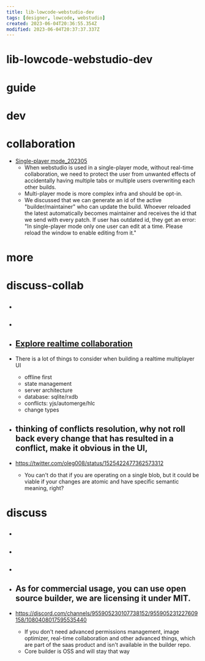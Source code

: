 ```yaml
---
title: lib-lowcode-webstudio-dev
tags: [designer, lowcode, webstudio]
created: 2023-06-04T20:36:55.354Z
modified: 2023-06-04T20:37:37.337Z
---
```


# lib-lowcode-webstudio-dev

# guide

# dev

# collaboration

- [Single-player mode_202305](https://github.com/webstudio-is/webstudio-builder/issues/1664)
  - When webstudio is used in a single-player mode, without real-time collaboration, we need to protect the user from unwanted effects of accidentally having multiple tabs or multiple users overwriting each other builds.
  - Multi-player mode is more complex infra and should be opt-in.
  - We discussed that we can generate an id of the active "builder/maintainer" who can update the build. Whoever reloaded the latest automatically becomes maintainer and receives the id that we send with every patch. If user has outdated id, they get an error: "In single-player mode only one user can edit at a time. Please reload the window to enable editing from it."
# more

# discuss-collab

- ## 

- ## 

- ## [Explore realtime collaboration](https://github.com/webstudio-is/webstudio-builder/issues/46)
- There is a lot of things to consider when building a realtime multiplayer UI
  - offline first
  - state management
  - server architecture
  - database: sqlite/rxdb
  - conflicts: yjs/automerge/hlc
  - change types

- ## thinking of conflicts resolution, why not roll back every change that has resulted in a conflict, make it obvious in the UI, 
- https://twitter.com/oleg008/status/1525422477362573312
  - You can't do that if you are operating on a single blob, but it could be viable if your changes are atomic and have specific semantic meaning, right?

# discuss
- ## 

- ## 

- ## 

- ## As for commercial usage, you can use open source builder, we are licensing it under MIT. 
- https://discord.com/channels/955905230107738152/955905231227609158/1080408017595535440
  - If you don't need advanced permissions management, image optimizer, real-time collaboration and other advanced things, which are part of the saas product and isn't available in the builder repo.
  - Core builder is OSS and will stay that way
